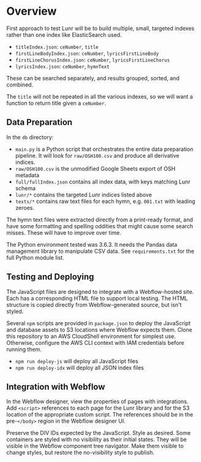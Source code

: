 # Overview
First approach to test Lunr will be to build multiple, small, targeted indexes
rather than one index like ElasticSearch used.

* `titleIndex.json`: `ceNumber`,  `title`
* `firstLineBodyIndex.json`: `ceNumber`, `lyricsFirstLineBody`
* `firstLineChorusIndex.json`: `ceNumber`, `lyricsFirstLineChorus`
* `lyricsIndex.json`: `ceNumber`, `hymnText`

These can be searched separately, and results grouped, sorted, and combined.

The `title` will not be repeated in all the various indexes, 
so we will want a function to return title given a `ceNumber`.

## Data Preparation
In the `db` directory:
* `main.py` is a Python script that orchestrates the entire data preparation pipeline. 
  It will look for `raw/OSH100.csv` and produce all derivative indices.
* `raw/OSH100.csv` is the unmodified Google Sheets export of OSH metadata
* `full/fullIndex.json` contains all index data, with keys matching Lunr schema
* `lunr/*` contains the targeted Lunr indices listed above
* `texts/*` contains raw text files for each hymn, e.g. `001.txt` with leading zeroes.

The hymn text files were extracted directly from a print-ready format, and have some
formatting and spelling oddities that might cause some search misses. 
These will have to improve over time.  

The Python environment tested was 3.6.3. It needs the Pandas data management library
to manipulate CSV data. See `requirements.txt` for the full Python module list.

## Testing and Deploying
The JavaScript files are designed to integrate with a Webflow-hosted site.
Each has a corresponding HTML file to support local testing.
The HTML structure is copied directly from Webflow-generated source, but isn't styled.

Several `npm` scripts are provided in `package.json` to deploy the JavaScript and database
assets to S3 locations where Webflow expects them.
Clone this repository to an AWS CloudShell environment for simplest use.
Otherwise, configure the AWS CLI context with IAM credentials before running them.
* `npm run deploy-js` will deploy all JavaScript files
* `npm run deploy-idx` will deploy all JSON index files

## Integration with Webflow
In the Webflow designer, view the properties of pages with integrations.
Add `<script>` references to each page for the Lunr library
and for the S3 location of the appropriate custom script. 
The references should be in the pre-`</body>` region in the Webflow designer UI.

Preserve the DIV IDs expected by the JavaScript.
Style as desired. Some containers are styled with no visibility as their initial states.
They will be visible in the Webflow component tree navigator.
Make them visible to change styles, but restore the no-visibility style to publish.
